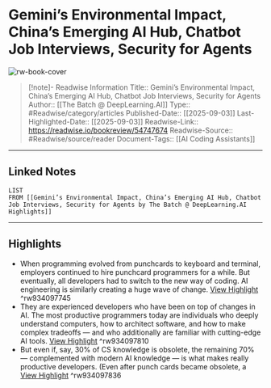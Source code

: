 # Gemini’s Environmental Impact, China’s Emerging AI Hub, Chatbot Job Interviews, Security for Agents

![rw-book-cover](https://readwise-assets.s3.amazonaws.com/static/images/article0.00998d930354.png)
<br>
>[!note]- Readwise Information
>Title:: Gemini’s Environmental Impact, China’s Emerging AI Hub, Chatbot Job Interviews, Security for Agents
>Author:: [[The Batch @ DeepLearning.AI]]
>Type:: #Readwise/category/articles
>Published-Date:: [[2025-09-03]]
>Last-Highlighted-Date:: [[2025-09-03]]
>Readwise-Link:: https://readwise.io/bookreview/54747674
>Readwise-Source:: #Readwise/source/reader
>Document-Tags:: [[AI Coding Assistants]] 
--- 

## Linked Notes
```dataview
LIST
FROM [[Gemini’s Environmental Impact, China’s Emerging AI Hub, Chatbot Job Interviews, Security for Agents by The Batch @ DeepLearning.AI Highlights]]
```

---

## Highlights
- When programming evolved from punchcards to keyboard and terminal, employers continued to hire punchcard programmers for a while. But eventually, all developers had to switch to the new way of coding. AI engineering is similarly creating a huge wave of change. [View Highlight](https://readwise.io/open/934097745) ^rw934097745
- They are experienced developers who have been on top of changes in AI. The most productive programmers today are individuals who deeply understand computers, how to architect software, and how to make complex tradeoffs — and who additionally are familiar with cutting-edge AI tools. [View Highlight](https://readwise.io/open/934097810) ^rw934097810
- But even if, say, 30% of CS knowledge is obsolete, the remaining 70% — complemented with modern AI knowledge — is what makes really productive developers. (Even after punch cards became obsolete, a [View Highlight](https://readwise.io/open/934097836) ^rw934097836
